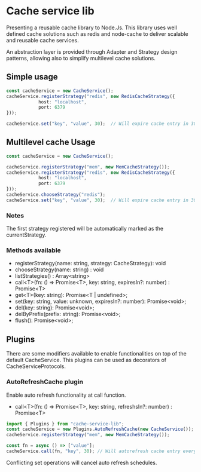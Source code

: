 # Cache service lib

Presenting a reusable cache library to Node.Js. This library uses well defined cache solutions such as redis and node-cache to deliver scalable and reusable cache services.

An abstraction layer is provided through Adapter and Strategy design patterns, allowing also to simplify multilevel cache solutions.

## Simple usage

```typescript
const cacheService = new CacheService();
cacheService.registerStrategy("redis", new RedisCacheStrategy({
			host: "localhost",
			port: 6379
}));

cacheService.set("key", "value", 30);  // Will expire cache entry in 30s
```

## Multilevel cache Usage

```typescript
const cacheService = new CacheService();

cacheService.registerStrategy("mem", new MemCacheStrategy());
cacheService.registerStrategy("redis", new RedisCacheStrategy({
			host: "localhost",
			port: 6379
}));
cacheService.chooseStrategy("redis");
cacheService.set("key", "value", 30);  // Will expire cache entry in 30s
```

### Notes

The first strategy registered will be automatically marked as the currentStrategy.

### Methods available

* registerStrategy(name: string, strategy: CacheStrategy): void
* chooseStrategy(name: string) : void
* listStrategies() : Array\<string\>
* call\<T\>(fn: () => Promise\<T\>, key: string, expiresIn?: number) : Promise\<T\>
* get\<T\>(key: string): Promise<T | undefined>;
* set(key: string, value: unknown, expiresIn?: number): Promise\<void\>;
* del(key: string): Promise\<void\>;
* delByPrefix(prefix: string): Promise\<void\>;
* flush(): Promise\<void\>;

## Plugins

There are some modifiers available to enable functionalities on top of the default CacheService. This plugins can be used as decorators of CacheServiceProtocols.

### AutoRefreshCache plugin

Enable auto refresh functionality at call function.

* call\<T\>(fn: () => Promise\<T\>, key: string, refreshsIn?: number) : Promise\<T\>

```typescript
import { Plugins } from "cache-service-lib";
const cacheService = new Plugins.AutoRefreshCache(new CacheService());
cacheService.registerStrategy("mem", new MemCacheStrategy());

const fn = async () => ["value"];
cacheService.call(fn, "key", 30); // Will autorefresh cache entry every 30s
```

Conflicting set operations will cancel auto refresh schedules.
